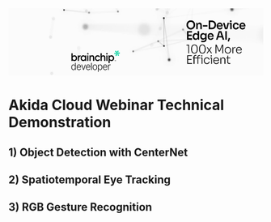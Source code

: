 <img src="img/BC_Developer_Header.png" height="132" width="528" />

# Akida Cloud Webinar Technical Demonstration

## 1) Object Detection with CenterNet
## 2) Spatiotemporal Eye Tracking
## 3) RGB Gesture Recognition